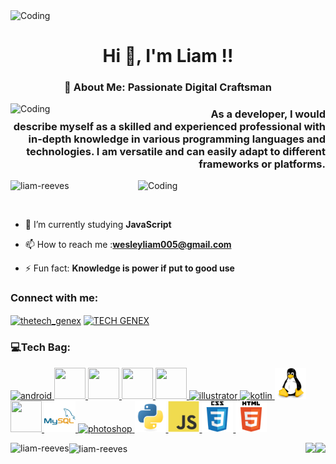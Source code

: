 


<img align="top" alt="Coding" width="900" height="400" src="https://i.pinimg.com/originals/06/60/ef/0660efe82fa3da42ed56eef013171835.gif">
<h1 align="center">Hi 👋, I'm Liam !!</h1>

<h3 align="center">💫 About Me: Passionate Digital Craftsman  </h3>
<img align="left" alt="Coding" width="300" src="https://cdn.dribbble.com/users/1210339/screenshots/2776561/einstein_cycling.gif">

<h3 align ="right"> As a developer, I would describe myself as a skilled and experienced professional with in-depth knowledge in various programming languages and technologies. 
  I am versatile and can easily adapt to different frameworks or platforms.
</h3>
<img align="right" alt="Coding" width="300" src="https://i.pinimg.com/originals/f1/e7/34/f1e734f9cade86fe737a9aa404ad5677.gif">
<p align="left"> <img src="https://komarev.com/ghpvc/?username=liam-reeves&label=Profile%20views&color=0e75b6&style=flat" alt="liam-reeves" /> </p>

<p align="left"> <a href="https://twitter.com/" target="blank"><img src="https://img.shields.io/twitter/follow/?logo=twitter&style=for-the-badge" alt="" /></a> </p>

- 🔭 I’m currently studying **JavaScript**

- 📫 How to reach me :**wesleyliam005@gmail.com**

- ⚡ Fun fact: **Knowledge is power if put to good use**

<h3 align="left">Connect with me:</h3>
<p align="left">
<a href="https://instagram.com/thetech_genex" target="blank"><img align="center" src="https://raw.githubusercontent.com/rahuldkjain/github-profile-readme-generator/master/src/images/icons/Social/instagram.svg" alt="thetech_genex" height="30" width="40" /></a>
<a href="https://www.youtube.com/channel/UCeN66r2Rz6UeMGx6Y0nxVeA" target="blank"><img align="center" src="https://raw.githubusercontent.com/rahuldkjain/github-profile-readme-generator/master/src/images/icons/Social/youtube.svg" alt="TECH GENEX" height="30" width="40" /></a>
</p>

<h3 align="left">💻Tech Bag:</h3>
<p align="left"> 
  <a href="https://developer.android.com" target="_blank" rel="noreferrer"> 
            <img src="https://cdn.jsdelivr.net/gh/devicons/devicon@latest/icons/androidstudio/androidstudio-original.svg" alt =" android" width="50" height="50"/>
           </a>
  <a href="https://getbootstrap.com" target="_blank" rel="noreferrer"> 
            <img src="https://cdn.jsdelivr.net/gh/devicons/devicon@latest/icons/bootstrap/bootstrap-original.svg" width ="50" height="50" />
           </a> 

  <a href="https://www.djangoproject.com/" target="_blank" rel="noreferrer"> 
            <img src="https://cdn.jsdelivr.net/gh/devicons/devicon@latest/icons/django/django-plain.svg" width ="50" height="50"/>
           </a>
  <a href="https://firebase.google.com/" target="_blank" rel="noreferrer"> 
            <img src="https://cdn.jsdelivr.net/gh/devicons/devicon@latest/icons/firebase/firebase-original.svg" width="50" height="50"/>
           </a>
  <a href="https://git-scm.com/" target="_blank" rel="noreferrer"> 
            <img src="https://cdn.jsdelivr.net/gh/devicons/devicon@latest/icons/git/git-original.svg" width="50" height="50" />
          </a>
   <a href="https://www.adobe.com/in/products/illustrator.html" target="_blank" rel="noreferrer"> <img src="https://www.vectorlogo.zone/logos/adobe_illustrator/adobe_illustrator-icon.svg" alt="illustrator" width="50" height="50"/> </a> 
  <a href="https://kotlinlang.org" target="_blank" rel="noreferrer"> <img src="https://www.vectorlogo.zone/logos/kotlinlang/kotlinlang-icon.svg" alt="kotlin" width="50" height="50"/> </a>
  <a href="https://www.linux.org/" target="_blank" rel="noreferrer"> <img src="https://raw.githubusercontent.com/devicons/devicon/master/icons/linux/linux-original.svg" alt="linux" width="50" height="50"/> </a>
  <a href="https://www.mysql.com/" target="_blank" rel="noreferrer"> <img src="https://cdn.jsdelivr.net/gh/devicons/devicon@latest/icons/windows11/windows11-original.svg"  width="50" height="50" /> <img src="https://raw.githubusercontent.com/devicons/devicon/master/icons/mysql/mysql-original-wordmark.svg" alt="mysql" width="50" height="50"/> </a> 
  <a href="https://www.photoshop.com/en" target="_blank" rel="noreferrer"> <img src="https://github.com/Liam-Reeves/Liam-Reeves/assets/137655583/1471597c-3271-4f6c-bd63-4678feb5cd66" alt="photoshop" width="50" height="50"/> </a>
  <a href="https://www.python.org" target="_blank" rel="noreferrer"> <img src="https://raw.githubusercontent.com/devicons/devicon/master/icons/python/python-original.svg" alt="python" width="50" height="50"/> </a> 
  <a href="https://developer.mozilla.org/en-US/docs/Web/JavaScript" target="_blank" rel="noreferrer"> <img src="https://raw.githubusercontent.com/devicons/devicon/master/icons/javascript/javascript-original.svg" alt="javascript" width="50" height="50"/> </a>
    <a href="https://www.w3schools.com/css/" target="_blank" rel="noreferrer"> <img src="https://raw.githubusercontent.com/devicons/devicon/master/icons/css3/css3-original-wordmark.svg" alt="css3" width="50" height="50"/> </a>
    <a href="https://www.w3.org/html/" target="_blank" rel="noreferrer"> <img src="https://raw.githubusercontent.com/devicons/devicon/master/icons/html5/html5-original-wordmark.svg" alt="html5" width="50" height="50"/> </a>
</p>


<p class ="design"><img align="left" src="https://github-readme-stats.vercel.app/api?username=Liam-Reeves&show_icons=true&theme=dark#gh-dark-mode-only" alt="liam-reeves" />
    <img align="right" src ="https://github-readme-stats.vercel.app/api/top-langs/?username=Liam-Reeves & https://github.com/Liam-Reeves/github-readme-stats&show_icons=true&theme=dark#gh-dark-mode-only"/> 
    <img  align="right" src ="https://github-readme-stats.vercel.app/api/top-langs/?username=Liam-Reeves&size_weight=0.5&count_weight=0.5"/>
</p>

<p><img align="center" src="https://github-readme-streak-stats.herokuapp.com/?user=liam-reeves&&show_icons=true&theme=dark#gh-dark-mode-only " alt="liam-reeves" /></p>





